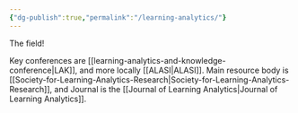 ```yaml
---
{"dg-publish":true,"permalink":"/learning-analytics/"}
---
```



The field!

Key conferences are [[learning-analytics-and-knowledge-conference\|LAK]], and more locally [[ALASI\|ALASI]]. Main resource body is [[Society-for-Learning-Analytics-Research\|Society-for-Learning-Analytics-Research]], and Journal is the [[Journal of Learning Analytics\|Journal of Learning Analytics]]. 